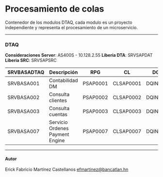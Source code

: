 ﻿# Procesamiento de colas

Contenedor de los modulos DTAQ, cada modulo es un proyecto independiente y representa el procesamiento de un microservicio.

------------

### DTAQ
**Consideraciones**
**Server**: AS400S - 10.128.2.55
**Liberia DTA**: SRVSAPDAT
**Liberia SRC**: SRVSAPSRC

| SRVBASADTAQ | Descripción | RPG | CL | DQIN | DQOUT | 
| ----- | ---- | ---- | ----- | ---- | ---- |
| SRVBASA001 | Contabilidad DM | PSAP0001 | CLSAP0001 | DQIN0001  | DQOUT0001 |
| SRVBASA002 | Consulta clientes | PSAP0002 | CLSAP0002 | DQIN0002  | DQOUT0002 |
| SRVBASA003 | Consulta cuentas | PSAP0003 | CLSAP0003 | DQIN0003  | DQOUT0003 |
| SRVBASA007 | Servicio Ordenes Payment Engine | PSAP0007 | CLSAP0007 | DQIN0007  | DQOUT0007 |

------------
#### Autor
Erick Fabricio Martínez Castellanos efmartinez@bancatlan.hn
